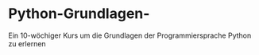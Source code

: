 # Python-Grundlagen-
Ein 10-wöchiger Kurs um die Grundlagen der Programmiersprache Python zu erlernen
